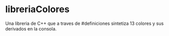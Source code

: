 # libreriaColores
Una libreria de C++ que a traves de #definiciones sintetiza 13 colores y sus derivados en la consola.
